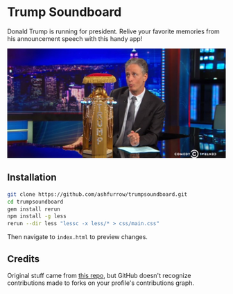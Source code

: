 Trump Soundboard
================

Donald Trump is running for president. Relive your favorite memories from his announcement speech with this handy app!

![Join the fun!](/img/readme.jpg)

Installation
------------

```bash
git clone https://github.com/ashfurrow/trumpsoundboard.git
cd trumpsoundboard
gem install rerun
npm install -g less
rerun --dir less "lessc -x less/* > css/main.css"
```

Then navigate to `index.html` to preview changes.

Credits
-------

Original stuff came from [this repo](https://github.com/perryharlock/soundboard), but GitHub doesn't recognize contributions made to forks on your profile's contributions graph.
